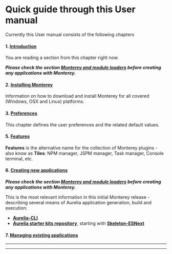# Quick guide through this User manual

Currently this User manual consists of the following  chapters

#### 1. [Introduction](../)
You are reading a section from this chapter right now. 

___Please check the section [Monterey and module loaders]() before creating any applications with Monterey.___

#### 2. [Installing Monterey](../installing_monterey.html)
Information on how to download and install Monterey for all covered (Windows, OSX and Linux) platforms.

#### 3. [Preferences](../preferences.html)
This chapter defines the user preferences and the related default values.

#### 5. [Features](../features.html)
**Features** is the alternative name for the collection of Monterey plugins - also know as **Tiles**: NPM manager, JSPM manager, Task manager, Console terminal, etc.

#### 6. [Creating new applications](../creating_new_application.html)
___Please check the section [Monterey and module loaders]() before creating any applications with Monterey.___

This is the most relevant information in this initial Monterey release - describing several means of Aurelia application generation, build and execution:

- **[Aurelia-CLI]()**
- **[Aurelia starter kits repository](https://github.com/aurelia/skeleton-navigation)**,  starting with **[Skeleton-ESNext]()**

#### 7. [Managing existing applications](../managing_existing_application.html)

***
***